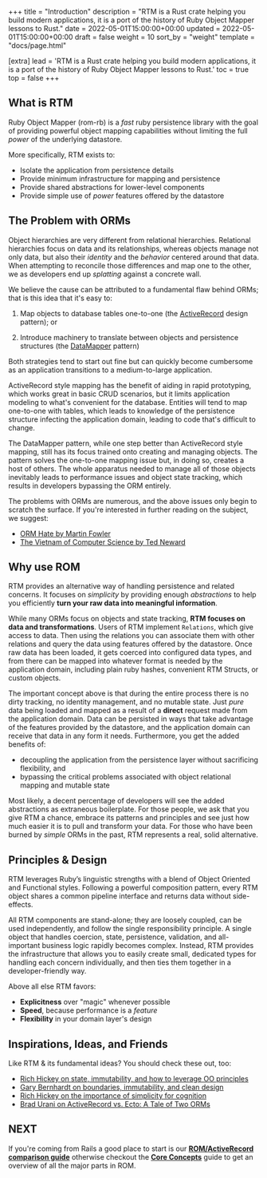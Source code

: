 +++
title = "Introduction"
description = "RTM is a Rust crate helping you build modern applications, it is a port of the history of Ruby Object Mapper lessons to Rust."
date = 2022-05-01T15:00:00+00:00
updated = 2022-05-01T15:00:00+00:00
draft = false
weight = 10
sort_by = "weight"
template = "docs/page.html"

[extra]
lead = 'RTM is a Rust crate helping you build modern applications, it is a port of the history of Ruby Object Mapper lessons to Rust.'
toc = true
top = false
+++

## What is RTM

Ruby Object Mapper (rom-rb) is a *fast* ruby persistence library with the goal of providing powerful object mapping capabilities without limiting the full *power* of the underlying datastore.

More specifically, RTM exists to:

* Isolate the application from persistence details
* Provide minimum infrastructure for mapping and persistence
* Provide shared abstractions for lower-level components
* Provide simple use of *power* features offered by the datastore

## The Problem with ORMs

Object hierarchies are very different from relational hierarchies. Relational hierarchies focus on data and its relationships, whereas objects manage not only data, but also their *identity* and the *behavior* centered around that data. When attempting to reconcile those differences and map one to the other, we as developers end up *splatting* against a concrete wall.

We believe the cause can be attributed to a fundamental flaw behind ORMs; that is this idea that it's easy to:

1. Map objects to database tables one-to-one (the [ActiveRecord](https://en.wikipedia.org/wiki/Active_record_pattern) design pattern); or

2. Introduce machinery to translate between objects and persistence structures (the [DataMapper](https://en.wikipedia.org/wiki/Data_mapper_pattern) pattern)

Both strategies tend to start out fine but can quickly become cumbersome as an application transitions to a medium-to-large application.

ActiveRecord style mapping has the benefit of aiding in rapid prototyping, which works great in basic CRUD scenarios, but it limits application modeling to what's convenient for the database. Entities will tend to map one-to-one with tables, which leads to knowledge of the persistence structure infecting the application domain, leading to code that's difficult to change.

The DataMapper pattern, while one step better than ActiveRecord style mapping, still has its focus trained onto creating and managing objects. The pattern solves the one-to-one mapping issue but, in doing so, creates a host of others. The whole apparatus needed to manage all of those objects inevitably leads to performance issues and object state tracking, which results in developers bypassing the ORM entirely.

The problems with ORMs are numerous, and the above issues only begin to scratch the surface. If you're interested in further reading on the subject, we suggest:

* [ORM Hate by Martin Fowler](https://martinfowler.com/bliki/OrmHate.html)
* [The Vietnam of Computer Science by Ted Neward](http://blogs.tedneward.com/post/the-vietnam-of-computer-science/)

## Why use ROM

RTM provides an alternative way of handling persistence and related concerns. It focuses on *simplicity* by providing enough *abstractions* to help you efficiently **turn your raw data into meaningful information**.

While many ORMs focus on objects and state tracking, **RTM focuses on data and transformations**. Users of RTM implement `Relations`, which give access to data. Then using the relations you can associate them with other relations and query the data using features offered by the datastore. Once raw data has been loaded, it gets coerced into configured data types, and from there can be mapped into whatever format is needed by the application domain, including plain ruby hashes, convenient RTM Structs, or custom objects.

The important concept above is that during the entire process there is no dirty tracking, no identity management, and no mutable state. Just *pure* data being loaded and mapped as a result of a **direct** request made from the application domain. Data can be persisted in ways that take advantage of the features provided by the datastore, and the application domain can receive that data in any form it needs. Furthermore, you get the added benefits of:

* decoupling the application from the persistence layer without sacrificing flexibility, and
* bypassing the critical problems associated with object relational mapping and mutable state

Most likely, a decent percentage of developers will see the added abstractions as extraneous boilerplate. For those people, we ask that you give RTM a chance, embrace its patterns and principles and see just how much easier it is to pull and transform your data. For those who have been burned by *simple* ORMs in the past, RTM represents a real, solid alternative.

## Principles & Design

RTM leverages Ruby’s linguistic strengths with a blend of Object Oriented and Functional styles. Following a powerful composition pattern, every RTM object shares a common pipeline interface and returns data without side-effects.

All RTM components are stand-alone; they are loosely coupled, can be used independently, and follow the single responsibility principle. A single object that handles coercion, state, persistence, validation, and all-important business logic rapidly becomes complex. Instead, RTM provides the infrastructure that allows you to easily create small, dedicated types for handling each concern individually, and then ties them together in a developer-friendly way.

Above all else RTM favors:

* **Explicitness** over "magic" whenever possible
* **Speed**, because performance is a *feature*
* **Flexibility** in your domain layer's design

## Inspirations, Ideas, and Friends

Like RTM & its fundamental ideas? You should check these out, too:

* [Rich Hickey on state, immutability, and how to leverage OO principles](http://www.infoq.com/presentations/Are-We-There-Yet-Rich-Hickey)
* [Gary Bernhardt on boundaries, immutability, and clean design](https://www.youtube.com/watch?v=yTkzNHF6rMs)
* [Rich Hickey on the importance of simplicity for cognition](https://www.youtube.com/watch?v=rI8tNMsozo0)
* [Brad Urani on ActiveRecord vs. Ecto: A Tale of Two ORMs](http://confreaks.tv/videos/railsconf2016-activerecord-vs-ecto-a-tale-of-two-orms)

<!-- ## Criticisms

Should collect a number of criticisms lobbed against ROM and attempt to answer
them here. Left for future changes. -->

## NEXT

If you're coming from Rails a good place to start is our [**ROM/ActiveRecord comparison guide**](/learn/introduction/active-record)
otherwise checkout the [**Core Concepts**](/learn/introduction/core-concepts) guide to get an overview of all the major parts in ROM.
